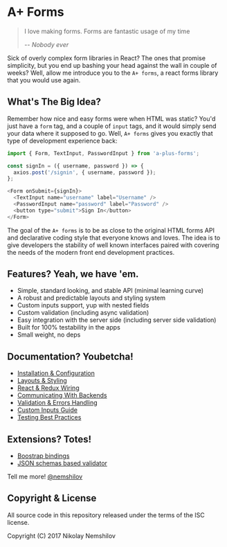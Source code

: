 # A+ Forms

> I love making forms. Forms are fantastic usage of my time
>
>  -- <cite>Nobody ever</cite>

Sick of overly complex form libraries in React? The ones that promise simplicity,
but you end up bashing your head against the wall in couple of weeks? Well, allow
me introduce you to the `A+ forms`, a react forms library that you would use again.

## What's The Big Idea?

Remember how nice and easy forms were when HTML was static? You'd just have a
`form` tag, and a couple of `input` tags, and it would simply send your data
where it supposed to go. Well, `A+ forms` gives you exactly that type of
development experience back:

```js
import { Form, TextInput, PasswordInput } from 'a-plus-forms';

const signIn = ({ username, password }) => {
  axios.post('/signin', { username, password });
};

<Form onSubmit={signIn}>
  <TextInput name="username" label="Username" />
  <PasswordInput name="password" label="Password" />
  <button type="submit">Sign In</button>
</Form>
```

The goal of the `A+ forms` is to be as close to the original HTML forms API and
declarative coding style that everyone knows and loves. The idea is to give
developers the stability of well known interfaces paired with covering the needs
of the modern front end development practices.

## Features? Yeah, we have 'em.

* Simple, standard looking, and stable API (minimal learning curve)
* A robust and predictable layouts and styling system
* Custom inputs support, yup with nested fields
* Custom validation (including async validation)
* Easy integration with the server side (including server side validation)
* Built for 100% testability in the apps
* Small weight, no deps

## Documentation? Youbetcha!

* [Installation & Configuration](https://github.com/MadRabbit/a-plus-forms/wiki/Installation-&-Configuration)
* [Layouts & Styling](https://github.com/MadRabbit/a-plus-forms/wiki/Layouts-&-Styling)
* [React & Redux Wiring](https://github.com/MadRabbit/a-plus-forms/wiki/React-&-Redux-Wiring)
* [Communicating With Backends](https://github.com/MadRabbit/a-plus-forms/wiki/Handling-Backend-Requests)
* [Validation & Errors Handling](https://github.com/MadRabbit/a-plus-forms/wiki/Validation-&-Errors-Handling)
* [Custom Inputs Guide](https://github.com/MadRabbit/a-plus-forms/wiki/Custom-Inputs-Guide)
* [Testing Best Practices](https://github.com/MadRabbit/a-plus-forms/wiki/Testing-Best-Practices)

## Extensions? Totes!

* [Boostrap bindings](https://github.com/MadRabbit/a-plus-forms-bootstrap)
* [JSON schemas based validator](https://github.com/MadRabbit/a-plus-forms-json-validator)

Tell me more! [@nemshilov](https://twitter.com/nemshilov)


## Copyright & License

All source code in this repository released under the terms of the ISC license.

Copyright (C) 2017 Nikolay Nemshilov
